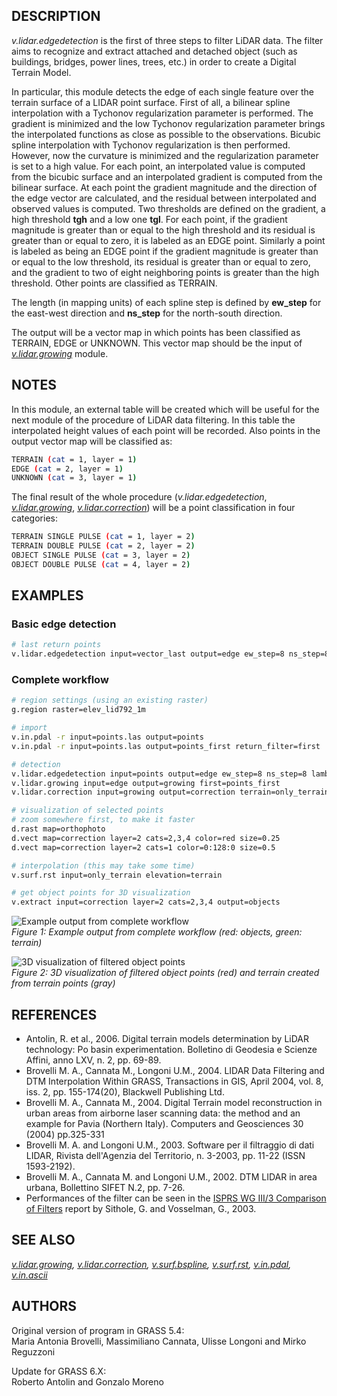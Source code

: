 ## DESCRIPTION

*v.lidar.edgedetection* is the first of three steps to filter LiDAR
data. The filter aims to recognize and extract attached and detached
object (such as buildings, bridges, power lines, trees, etc.) in order
to create a Digital Terrain Model.

In particular, this module detects the edge of each single feature over
the terrain surface of a LIDAR point surface. First of all, a bilinear
spline interpolation with a Tychonov regularization parameter is
performed. The gradient is minimized and the low Tychonov regularization
parameter brings the interpolated functions as close as possible to the
observations. Bicubic spline interpolation with Tychonov regularization
is then performed. However, now the curvature is minimized and the
regularization parameter is set to a high value. For each point, an
interpolated value is computed from the bicubic surface and an
interpolated gradient is computed from the bilinear surface. At each
point the gradient magnitude and the direction of the edge vector are
calculated, and the residual between interpolated and observed values is
computed. Two thresholds are defined on the gradient, a high threshold
**tgh** and a low one **tgl**. For each point, if the gradient magnitude
is greater than or equal to the high threshold and its residual is
greater than or equal to zero, it is labeled as an EDGE point. Similarly
a point is labeled as being an EDGE point if the gradient magnitude is
greater than or equal to the low threshold, its residual is greater than
or equal to zero, and the gradient to two of eight neighboring points is
greater than the high threshold. Other points are classified as TERRAIN.

The length (in mapping units) of each spline step is defined by
**ew_step** for the east-west direction and **ns_step** for the
north-south direction.

The output will be a vector map in which points has been classified as
TERRAIN, EDGE or UNKNOWN. This vector map should be the input of
*[v.lidar.growing](v.lidar.growing.md)* module.

## NOTES

In this module, an external table will be created which will be useful
for the next module of the procedure of LiDAR data filtering. In this
table the interpolated height values of each point will be recorded.
Also points in the output vector map will be classified as:

```sh
TERRAIN (cat = 1, layer = 1)
EDGE (cat = 2, layer = 1)
UNKNOWN (cat = 3, layer = 1)
```

The final result of the whole procedure (*v.lidar.edgedetection*,
*[v.lidar.growing](v.lidar.growing.md)*,
*[v.lidar.correction](v.lidar.correction.md)*) will be a point
classification in four categories:

```sh
TERRAIN SINGLE PULSE (cat = 1, layer = 2)
TERRAIN DOUBLE PULSE (cat = 2, layer = 2)
OBJECT SINGLE PULSE (cat = 3, layer = 2)
OBJECT DOUBLE PULSE (cat = 4, layer = 2)
```

## EXAMPLES

### Basic edge detection

```sh
# last return points
v.lidar.edgedetection input=vector_last output=edge ew_step=8 ns_step=8 lambda_g=0.5
```

### Complete workflow

```sh
# region settings (using an existing raster)
g.region raster=elev_lid792_1m

# import
v.in.pdal -r input=points.las output=points
v.in.pdal -r input=points.las output=points_first return_filter=first

# detection
v.lidar.edgedetection input=points output=edge ew_step=8 ns_step=8 lambda_g=0.5
v.lidar.growing input=edge output=growing first=points_first
v.lidar.correction input=growing output=correction terrain=only_terrain

# visualization of selected points
# zoom somewhere first, to make it faster
d.rast map=orthophoto
d.vect map=correction layer=2 cats=2,3,4 color=red size=0.25
d.vect map=correction layer=2 cats=1 color=0:128:0 size=0.5

# interpolation (this may take some time)
v.surf.rst input=only_terrain elevation=terrain

# get object points for 3D visualization
v.extract input=correction layer=2 cats=2,3,4 output=objects
```

![Example output from complete workflow](v_lidar_edgedetection.png)  
*Figure 1: Example output from complete workflow (red: objects, green:
terrain)*

![3D visualization of filtered object points](v_lidar_edgedetection_objects.png)  
*Figure 2: 3D visualization of filtered object points (red) and terrain
created from terrain points (gray)*

## REFERENCES

- Antolin, R. et al., 2006. Digital terrain models determination by
  LiDAR technology: Po basin experimentation. Bolletino di Geodesia e
  Scienze Affini, anno LXV, n. 2, pp. 69-89.
- Brovelli M. A., Cannata M., Longoni U.M., 2004. LIDAR Data Filtering
  and DTM Interpolation Within GRASS, Transactions in GIS, April 2004,
  vol. 8, iss. 2, pp. 155-174(20), Blackwell Publishing Ltd.
- Brovelli M. A., Cannata M., 2004. Digital Terrain model reconstruction
  in urban areas from airborne laser scanning data: the method and an
  example for Pavia (Northern Italy). Computers and Geosciences
  30 (2004) pp.325-331
- Brovelli M. A. and Longoni U.M., 2003. Software per il filtraggio di
  dati LIDAR, Rivista dell'Agenzia del Territorio, n. 3-2003, pp. 11-22
  (ISSN 1593-2192).
- Brovelli M. A., Cannata M. and Longoni U.M., 2002. DTM LIDAR in area
  urbana, Bollettino SIFET N.2, pp. 7-26.
- Performances of the filter can be seen in the [ISPRS WG III/3
  Comparison of Filters](https://www.itc.nl/isprs/wgIII-3/filtertest/)
  report by Sithole, G. and Vosselman, G., 2003.

## SEE ALSO

*[v.lidar.growing](v.lidar.growing.md),
[v.lidar.correction](v.lidar.correction.md),
[v.surf.bspline](v.surf.bspline.md), [v.surf.rst](v.surf.rst.md),
[v.in.pdal](v.in.pdal.md), [v.in.ascii](v.in.ascii.md)*

## AUTHORS

Original version of program in GRASS 5.4:  
Maria Antonia Brovelli, Massimiliano Cannata, Ulisse Longoni and Mirko
Reguzzoni  
  
Update for GRASS 6.X:  
Roberto Antolin and Gonzalo Moreno
